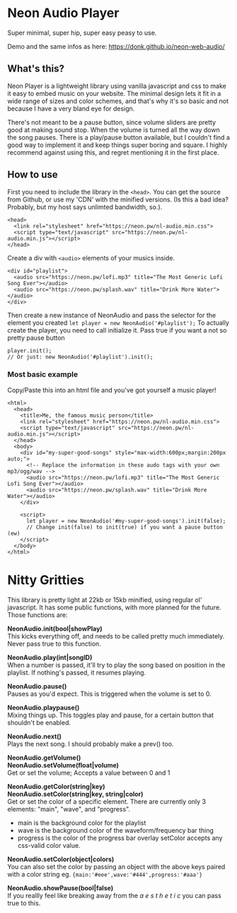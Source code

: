 # Neon Audio Player
Super minimal, super hip, super easy peasy to use.

Demo and the same infos as here: https://donk.github.io/neon-web-audio/

## What's this?
Neon Player is a lightweight library using vanilla javascript and css to make it easy to embed music on your website. The minimal design lets it fit in a wide range of sizes and color schemes, and that's why it's so basic and not because I have a very bland eye for design.

There's not meant to be a pause button, since volume sliders are pretty good at making sound stop. When the volume is turned all the way down the song pauses. There is a play/pause button available, but I couldn't find a good way to implement it and keep things super boring and square. I highly recommend against using this, and regret mentioning it in the first place.

## How to use
First you need to include the library in the ```<head>```. You can get the source from Github, or use my 'CDN' with the minified versions. (Is this a bad idea? Probably, but my host says unlimted bandwidth, so.). 
```
<head>
  <link rel="stylesheet" href="https://neon.pw/nl-audio.min.css">
  <script type="text/javascript" src="https://neon.pw/nl-audio.min.js"></script>
</head>
```
Create a div with ```<audio>``` elements of your musics inside. 
```
<div id="playlist">
  <audio src="https://neon.pw/lofi.mp3" title="The Most Generic Lofi Song Ever"></audio>
  <audio src="https://neon.pw/splash.wav" title="Drink More Water"></audio>
</div>
```
Then create a new instance of NeonAudio and pass the selector for the element you created
```let player = new NeonAudio('#playlist');```
To actually create the player, you need to call initialize it. Pass true if you want a not so pretty pause button
``` 
player.init();
// Or just: new NeonAudio('#playlist').init();
```

### Most basic example
Copy/Paste this into an html file and you've got yourself a music player!
```
<html>
  <head>
    <title>Me, the famous music person</title>
    <link rel="stylesheet" href="https://neon.pw/nl-audio.min.css">
    <script type="text/javascript" src="https://neon.pw/nl-audio.min.js"></script>
  </head>
  <body>
    <div id="my-super-good-songs" style="max-width:600px;margin:200px auto;">
      <!-- Replace the information in these audo tags with your own mp3/ogg/wav -->
      <audio src="https://neon.pw/lofi.mp3" title="The Most Generic Lofi Song Ever"></audio>
      <audio src="https://neon.pw/splash.wav" title="Drink More Water"></audio>
    </div>
    
    <script>
      let player = new NeonAudio('#my-super-good-songs').init(false);
      // Change init(false) to init(true) if you want a pause button (ew)
    </script>
  </body>
</html>
```


# Nitty Gritties
This library is pretty light at 22kb or 15kb minified, using regular ol' javascript. It has some public functions, with more planned for the future. Those functions are:

**NeonAudio.init(bool|showPlay)**  
This kicks everything off, and needs to be called pretty much immediately. Never pass true to this function.


**NeonAudio.play(int|songID)**  
When a number is passed, it'll try to play the song based on position in the playlist. If nothing's passed, it resumes playing.


**NeonAudio.pause()**  
Pauses as you'd expect. This is triggered when the volume is set to 0.


**NeonAudio.playpause()**  
Mixing things up. This toggles play and pause, for a certain button that shouldn't be enabled.


**NeonAudio.next()**  
Plays the next song. I should probably make a prev() too.


**NeonAudio.getVolume()**  
**NeonAudio.setVolume(float|volume)**  
Get or set the volume; Accepts a value between 0 and 1


**NeonAudio.getColor(string|key)**  
**NeonAudio.setColor(string|key, string|color)**  
Get or set the color of a specific element. There are currently only 3 elements: "main", "wave", and "progress".
- main is the background color for the playlist
- wave is the background color of the waveform/frequency bar thing
- progress is the color of the progress bar overlay
setColor accepts any css-valid color value.


**NeonAudio.setColor(object|colors)**  
You can also set the color by passing an object with the above keys paired with a color string
eg. ```{main:'#eee',wave:'#444',progress:'#aaa'}```


**NeonAudio.showPause(bool|false)**  
If you reallly feel like breaking away from the *a e s t h e t i c* you can pass true to this.

